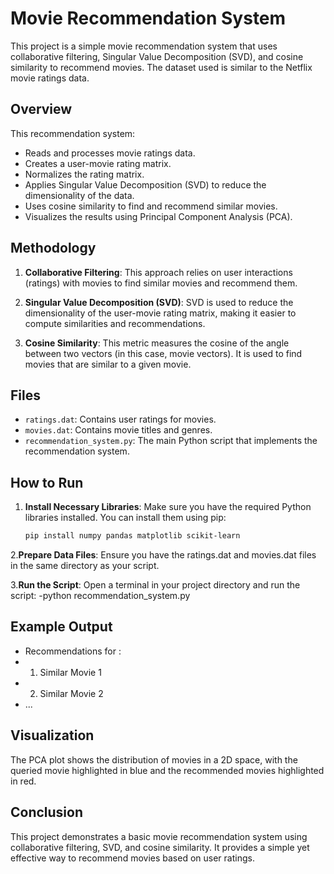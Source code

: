 # Movie Recommendation System

This project is a simple movie recommendation system that uses collaborative filtering, Singular Value Decomposition (SVD), and cosine similarity to recommend movies. The dataset used is similar to the Netflix movie ratings data.

## Overview

This recommendation system:
- Reads and processes movie ratings data.
- Creates a user-movie rating matrix.
- Normalizes the rating matrix.
- Applies Singular Value Decomposition (SVD) to reduce the dimensionality of the data.
- Uses cosine similarity to find and recommend similar movies.
- Visualizes the results using Principal Component Analysis (PCA).

## Methodology

1. **Collaborative Filtering**: This approach relies on user interactions (ratings) with movies to find similar movies and recommend them.

2. **Singular Value Decomposition (SVD)**: SVD is used to reduce the dimensionality of the user-movie rating matrix, making it easier to compute similarities and recommendations.

3. **Cosine Similarity**: This metric measures the cosine of the angle between two vectors (in this case, movie vectors). It is used to find movies that are similar to a given movie.

## Files

- `ratings.dat`: Contains user ratings for movies.
- `movies.dat`: Contains movie titles and genres.
- `recommendation_system.py`: The main Python script that implements the recommendation system.

## How to Run

1. **Install Necessary Libraries**: Make sure you have the required Python libraries installed. You can install them using pip:

   ```sh
   pip install numpy pandas matplotlib scikit-learn
2.**Prepare Data Files**: Ensure you have the ratings.dat and movies.dat files in the same directory as your script.

3.**Run the Script**: Open a terminal in your project directory and run the script:
-python recommendation_system.py

## Example Output
- Recommendations for <Movie Title>: 
- 1. Similar Movie 1
- 2. Similar Movie 2
- ...
## Visualization
The PCA plot shows the distribution of movies in a 2D space, with the queried movie highlighted in blue and the recommended movies highlighted in red.

## Conclusion
This project demonstrates a basic movie recommendation system using collaborative filtering, SVD, and cosine similarity. It provides a simple yet effective way to recommend movies based on user ratings.
